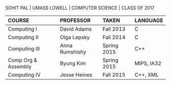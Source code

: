 SOHIT PAL | UMASS LOWELL | COMPUTER SCIENCE | CLASS OF 2017

|COURSE|PROFESSOR|TAKEN|LANGUAGE|
|:---------|:----------|:----------|:----------|
|Computing I|David Adams|Fall 2013|C|
|Computing II|Olga Lepsky|Fall 2014|C|
|Computing III|Anna Rumshishy|Spring 2015|C++|
|Comp Org & Assembly|Byung Kim|Spring 2015|MIPS, IA32|
|Computing IV|Jesse Heines|Fall 2015|C++, XML|
